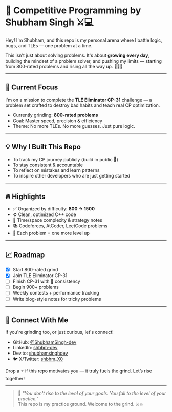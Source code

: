 # 🧠 Competitive Programming by Shubham Singh ⚔️💻

Hey! I'm Shubham, and this repo is my personal arena where I battle logic, bugs, and TLEs — one problem at a time.

This isn't just about solving problems. It's about **growing every day**, building the mindset of a problem solver, and pushing my limits — starting from 800-rated problems and rising all the way up. 🧗‍♂️🔥

---

## 🎯 Current Focus

I'm on a mission to complete the **TLE Eliminator CP-31** challenge — a problem set crafted to destroy bad habits and teach real CP optimization.

- Currently grinding: **800-rated problems**
- Goal: Master speed, precision & efficiency
- Theme: No more TLEs. No more guesses. Just pure logic.

---

## 💡 Why I Built This Repo

- To track my CP journey publicly (build in public 🚀)
- To stay consistent & accountable
- To reflect on mistakes and learn patterns
- To inspire other developers who are just getting started

---

## 🔥 Highlights

- ✅ Organized by difficulty: **800 → 1500**
- ⚙️ Clean, optimized C++ code
- 🧪 Time/space complexity & strategy notes
- 📚 Codeforces, AtCoder, LeetCode problems
- 🧠 Each problem = one more level up

---

## 📈 Roadmap

- [x] Start 800-rated grind
- [x] Join TLE Eliminator CP-31
- [ ] Finish CP-31 with 💯 consistency
- [ ] Begin 900+ problems
- [ ] Weekly contests + performance tracking
- [ ] Write blog-style notes for tricky problems

---

## 🔗 Connect With Me

If you're grinding too, or just curious, let's connect!

- GitHub: [@ShubhamSingh-dev](https://github.com/ShubhamSingh-dev)
- LinkedIn: [shbhm-dev](www.linkedin.com/in/shbhm-dev)
- Dev.to: [shubhamsinghdev](https://dev.to/shubhamsinghdev)
- 🐦 X/Twitter: [shbhm_X0](https://x.com/shbhm_X0)

Drop a ⭐ if this repo motivates you — it truly fuels the grind. Let’s rise together!

---

> 💬 *"You don't rise to the level of your goals. You fall to the level of your practice."*  
> This repo is my practice ground. Welcome to the grind. ⚔️🔥
